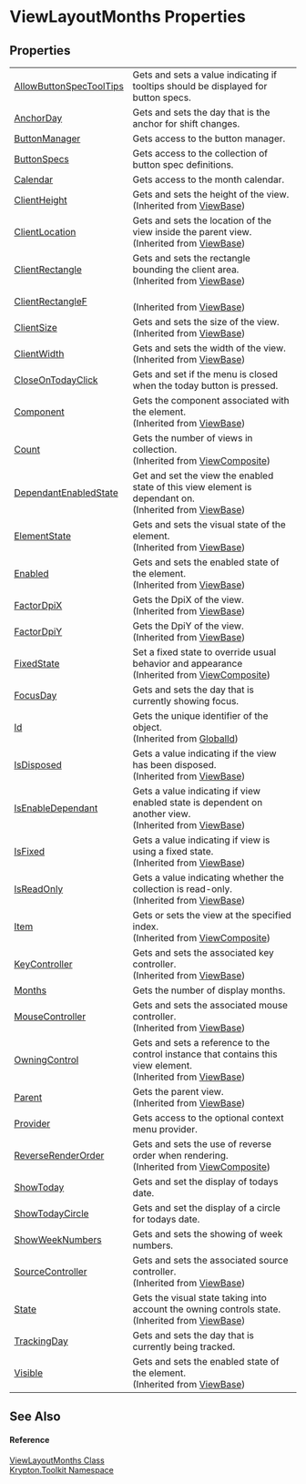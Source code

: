 # ViewLayoutMonths Properties




## Properties
<table>
<tr>
<td><a href="d101f0ff-0790-a8a1-2d7d-50724c0f94d7.md">AllowButtonSpecToolTips</a></td>
<td>Gets and sets a value indicating if tooltips should be displayed for button specs.</td></tr>
<tr>
<td><a href="ae3eeb8f-952a-c511-ae4c-85c7554dadfb.md">AnchorDay</a></td>
<td>Gets and sets the day that is the anchor for shift changes.</td></tr>
<tr>
<td><a href="10e37acd-dd5e-0203-b228-7e780232b5d8.md">ButtonManager</a></td>
<td>Gets access to the button manager.</td></tr>
<tr>
<td><a href="616ddeb0-d0b3-2935-96ae-c1f86a93e218.md">ButtonSpecs</a></td>
<td>Gets access to the collection of button spec definitions.</td></tr>
<tr>
<td><a href="ff622ba7-322d-43c1-d7f5-e0322a002aea.md">Calendar</a></td>
<td>Gets access to the month calendar.</td></tr>
<tr>
<td><a href="8ca1086e-f2a1-e3aa-0550-e17de8d4d705.md">ClientHeight</a></td>
<td>Gets and sets the height of the view.<br />(Inherited from <a href="309ac2d8-bfc5-c1a7-ab6a-4f4cf86a1ba6.md">ViewBase</a>)</td></tr>
<tr>
<td><a href="adf2b0f9-71eb-d32c-2ec0-ac09568593fa.md">ClientLocation</a></td>
<td>Gets and sets the location of the view inside the parent view.<br />(Inherited from <a href="309ac2d8-bfc5-c1a7-ab6a-4f4cf86a1ba6.md">ViewBase</a>)</td></tr>
<tr>
<td><a href="26daf885-2412-02b5-dc52-e6e5f8121280.md">ClientRectangle</a></td>
<td>Gets and sets the rectangle bounding the client area.<br />(Inherited from <a href="309ac2d8-bfc5-c1a7-ab6a-4f4cf86a1ba6.md">ViewBase</a>)</td></tr>
<tr>
<td><a href="aab48de6-57c1-8040-9e53-80d7379b3269.md">ClientRectangleF</a></td>
<td><br />(Inherited from <a href="309ac2d8-bfc5-c1a7-ab6a-4f4cf86a1ba6.md">ViewBase</a>)</td></tr>
<tr>
<td><a href="c7ce4247-0421-c87f-bef9-93ca9c8d0710.md">ClientSize</a></td>
<td>Gets and sets the size of the view.<br />(Inherited from <a href="309ac2d8-bfc5-c1a7-ab6a-4f4cf86a1ba6.md">ViewBase</a>)</td></tr>
<tr>
<td><a href="8e43df91-01e4-3d85-b2c7-6f37025e7632.md">ClientWidth</a></td>
<td>Gets and sets the width of the view.<br />(Inherited from <a href="309ac2d8-bfc5-c1a7-ab6a-4f4cf86a1ba6.md">ViewBase</a>)</td></tr>
<tr>
<td><a href="cd85ac4f-ddf5-fe51-f4ec-0ed26269d870.md">CloseOnTodayClick</a></td>
<td>Gets and set if the menu is closed when the today button is pressed.</td></tr>
<tr>
<td><a href="a0853610-b2de-7dec-2285-f2d884fc0231.md">Component</a></td>
<td>Gets the component associated with the element.<br />(Inherited from <a href="309ac2d8-bfc5-c1a7-ab6a-4f4cf86a1ba6.md">ViewBase</a>)</td></tr>
<tr>
<td><a href="b1b7ced2-1168-f3c3-1a93-e397fded25bc.md">Count</a></td>
<td>Gets the number of views in collection.<br />(Inherited from <a href="467f805c-296b-06ec-42f1-e965af0d0f04.md">ViewComposite</a>)</td></tr>
<tr>
<td><a href="45b74146-9308-269a-0625-9558884a95b2.md">DependantEnabledState</a></td>
<td>Get and set the view the enabled state of this view element is dependant on.<br />(Inherited from <a href="309ac2d8-bfc5-c1a7-ab6a-4f4cf86a1ba6.md">ViewBase</a>)</td></tr>
<tr>
<td><a href="1631dbf1-7432-b0c3-508a-cc76fd85b428.md">ElementState</a></td>
<td>Gets and sets the visual state of the element.<br />(Inherited from <a href="309ac2d8-bfc5-c1a7-ab6a-4f4cf86a1ba6.md">ViewBase</a>)</td></tr>
<tr>
<td><a href="ab081600-b6ff-5a6b-58b1-096a470ecd35.md">Enabled</a></td>
<td>Gets and sets the enabled state of the element.<br />(Inherited from <a href="309ac2d8-bfc5-c1a7-ab6a-4f4cf86a1ba6.md">ViewBase</a>)</td></tr>
<tr>
<td><a href="026ae658-3cdc-1c85-8625-fc598f0183a8.md">FactorDpiX</a></td>
<td>Gets the DpiX of the view.<br />(Inherited from <a href="309ac2d8-bfc5-c1a7-ab6a-4f4cf86a1ba6.md">ViewBase</a>)</td></tr>
<tr>
<td><a href="0c4492bd-aee6-2147-f951-fcd5893011ed.md">FactorDpiY</a></td>
<td>Gets the DpiY of the view.<br />(Inherited from <a href="309ac2d8-bfc5-c1a7-ab6a-4f4cf86a1ba6.md">ViewBase</a>)</td></tr>
<tr>
<td><a href="1afc0445-4412-fd78-bc12-cd70b02efd18.md">FixedState</a></td>
<td>Set a fixed state to override usual behavior and appearance<br />(Inherited from <a href="467f805c-296b-06ec-42f1-e965af0d0f04.md">ViewComposite</a>)</td></tr>
<tr>
<td><a href="63952f8f-8a13-b0e7-4849-1db7cf0e18b9.md">FocusDay</a></td>
<td>Gets and sets the day that is currently showing focus.</td></tr>
<tr>
<td><a href="71a6846f-bfb6-fb58-b361-6b43ae0583a8.md">Id</a></td>
<td>Gets the unique identifier of the object.<br />(Inherited from <a href="9ef2ca3a-e03e-8927-105a-2f9a6fbdf849.md">GlobalId</a>)</td></tr>
<tr>
<td><a href="b8132097-e81f-af8f-9edb-3cb79ba26d45.md">IsDisposed</a></td>
<td>Gets a value indicating if the view has been disposed.<br />(Inherited from <a href="309ac2d8-bfc5-c1a7-ab6a-4f4cf86a1ba6.md">ViewBase</a>)</td></tr>
<tr>
<td><a href="2051812a-d6aa-0b59-07f6-d0aaf5425a45.md">IsEnableDependant</a></td>
<td>Gets a value indicating if view enabled state is dependent on another view.<br />(Inherited from <a href="309ac2d8-bfc5-c1a7-ab6a-4f4cf86a1ba6.md">ViewBase</a>)</td></tr>
<tr>
<td><a href="ae00d504-ee78-dc0c-547f-47ccf010c8f3.md">IsFixed</a></td>
<td>Gets a value indicating if view is using a fixed state.<br />(Inherited from <a href="309ac2d8-bfc5-c1a7-ab6a-4f4cf86a1ba6.md">ViewBase</a>)</td></tr>
<tr>
<td><a href="1359c544-d62a-40dc-68ae-2cf918c7cb0c.md">IsReadOnly</a></td>
<td>Gets a value indicating whether the collection is read-only.<br />(Inherited from <a href="309ac2d8-bfc5-c1a7-ab6a-4f4cf86a1ba6.md">ViewBase</a>)</td></tr>
<tr>
<td><a href="66c58f19-a9b5-0f2f-7dba-f86ab9d13d7f.md">Item</a></td>
<td>Gets or sets the view at the specified index.<br />(Inherited from <a href="467f805c-296b-06ec-42f1-e965af0d0f04.md">ViewComposite</a>)</td></tr>
<tr>
<td><a href="8c0c18fc-2c53-4c1c-c120-964c3bc82e99.md">KeyController</a></td>
<td>Gets and sets the associated key controller.<br />(Inherited from <a href="309ac2d8-bfc5-c1a7-ab6a-4f4cf86a1ba6.md">ViewBase</a>)</td></tr>
<tr>
<td><a href="1c9bcfde-29b7-5a48-f67a-7533d235dcfa.md">Months</a></td>
<td>Gets the number of display months.</td></tr>
<tr>
<td><a href="d5761a42-75a6-b244-b305-631dbf54d295.md">MouseController</a></td>
<td>Gets and sets the associated mouse controller.<br />(Inherited from <a href="309ac2d8-bfc5-c1a7-ab6a-4f4cf86a1ba6.md">ViewBase</a>)</td></tr>
<tr>
<td><a href="c732fcd5-3e0d-98cb-17df-e574d4733f53.md">OwningControl</a></td>
<td>Gets and sets a reference to the control instance that contains this view element.<br />(Inherited from <a href="309ac2d8-bfc5-c1a7-ab6a-4f4cf86a1ba6.md">ViewBase</a>)</td></tr>
<tr>
<td><a href="b34c2e84-eb23-0078-5656-e854d6f41638.md">Parent</a></td>
<td>Gets the parent view.<br />(Inherited from <a href="309ac2d8-bfc5-c1a7-ab6a-4f4cf86a1ba6.md">ViewBase</a>)</td></tr>
<tr>
<td><a href="59fd23ee-5b59-68fc-2218-580259f289b3.md">Provider</a></td>
<td>Gets access to the optional context menu provider.</td></tr>
<tr>
<td><a href="fe8c3e05-4391-689a-ac07-e976cddc0b2b.md">ReverseRenderOrder</a></td>
<td>Gets and sets the use of reverse order when rendering.<br />(Inherited from <a href="467f805c-296b-06ec-42f1-e965af0d0f04.md">ViewComposite</a>)</td></tr>
<tr>
<td><a href="ed8f8daf-4704-a1e4-0596-f2bc3ce254c5.md">ShowToday</a></td>
<td>Gets and set the display of todays date.</td></tr>
<tr>
<td><a href="a33845d4-c664-9a7e-7828-d5a0eb62b683.md">ShowTodayCircle</a></td>
<td>Gets and set the display of a circle for todays date.</td></tr>
<tr>
<td><a href="106f2300-79e1-44d7-30f3-6ba567f3f819.md">ShowWeekNumbers</a></td>
<td>Gets and sets the showing of week numbers.</td></tr>
<tr>
<td><a href="354d206d-5772-7294-dc86-25ae526ef09d.md">SourceController</a></td>
<td>Gets and sets the associated source controller.<br />(Inherited from <a href="309ac2d8-bfc5-c1a7-ab6a-4f4cf86a1ba6.md">ViewBase</a>)</td></tr>
<tr>
<td><a href="97b91260-605d-f086-e86c-7ad32f06d42b.md">State</a></td>
<td>Gets the visual state taking into account the owning controls state.<br />(Inherited from <a href="309ac2d8-bfc5-c1a7-ab6a-4f4cf86a1ba6.md">ViewBase</a>)</td></tr>
<tr>
<td><a href="3f96c846-30f2-3a9f-d3cb-e2adf6b559e0.md">TrackingDay</a></td>
<td>Gets and sets the day that is currently being tracked.</td></tr>
<tr>
<td><a href="c6f3a2c1-5079-abb9-07ab-be74628e34be.md">Visible</a></td>
<td>Gets and sets the enabled state of the element.<br />(Inherited from <a href="309ac2d8-bfc5-c1a7-ab6a-4f4cf86a1ba6.md">ViewBase</a>)</td></tr>
</table>

## See Also


#### Reference
<a href="66b7534f-12ee-26d7-d6e4-458fb28f2cd9.md">ViewLayoutMonths Class</a>  
<a href="79d2eac2-21f4-54ff-7552-b20c33c30600.md">Krypton.Toolkit Namespace</a>  

